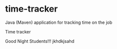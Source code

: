 # time-tracker
Java (Maven) application for tracking time on the job

Time tracker

Good Night Students!!!
jkhdkjsahd
